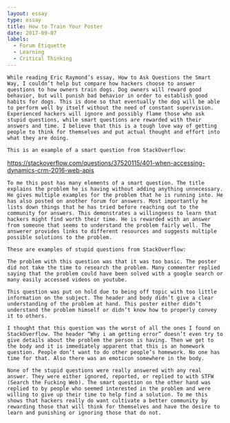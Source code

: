 ```yaml
---
layout: essay
type: essay
title: How to Train Your Poster
date: 2017-09-07
labels:
  - Forum Etiquette
  - Learning
  - Critical Thinking
---
```


	While reading Eric Raymond’s essay, How to Ask Questions the Smart Way, I couldn’t help but compare how hackers choose to answer questions to how owners train dogs. Dog owners will reward good behavior, but will punish bad behavior in order to establish good habits for dogs. This is done so that eventually the dog will be able to perform well by itself without the need of constant supervision. Experienced hackers will ignore and possibly flame those who ask stupid questions, while smart questions are rewarded with their answers and time. I believe that this is a tough love way of getting people to think for themselves and put actual thought and effort into what they are doing.

	This is an example of a smart question from StackOverflow: 

https://stackoverflow.com/questions/37520115/401-when-accessing-dynamics-crm-2016-web-apis

	To me this post has many elements of a smart question. The title explains the problem he is having without adding anything unnecessary. He gives multiple examples for the problem that he is running into. He has also posted on another forum for answers. Most importantly he lists down things that he has tried before reaching out to the community for answers. This demonstrates a willingness to learn that hackers might find worth their time. He is rewarded with an answer from someone that seems to understand the problem fairly well. The answerer provides links to different resources and suggests multiple possible solutions to the problem. 

	These are examples of stupid questions from StackOverflow:

	The problem with this question was that it was too basic. The poster did not take the time to research the problem. Many commenter replied saying that the problem could have been solved with a google search or many easily accessed videos on youtube.

	This question was put on hold due to being off topic with too little information on the subject. The header and body didn’t give a clear understanding of the problem at hand. This poster either didn’t understand the problem himself or didn’t know how to properly convey it to others. 

	I thought that this question was the worst of all the ones I found on StackOverflow. The header “Why i am getting error” doesn’t even try to give details about the problem the person is having. Then we get to the body and it is immediately apparent that this is an homework question. People don’t want to do other people’s homework. No one has time for that. Also there was an emoticon somewhere in the body.

	None of the stupid questions were really answered with any real answer. They were either ignored, reported, or replied to with STFW (Search the Fucking Web). The smart question on the other hand was replied to by people who seemed interested in the problem and were willing to give up their time to help find a solution. To me this shows that hackers really do want cultivate a better community by rewarding those that will think for themselves and have the desire to learn and punishing or ignoring those that do not.
